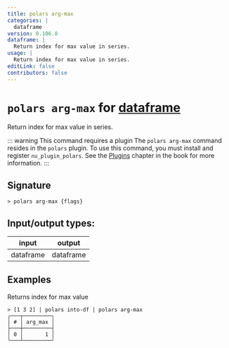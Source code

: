 ```yaml
---
title: polars arg-max
categories: |
  dataframe
version: 0.106.0
dataframe: |
  Return index for max value in series.
usage: |
  Return index for max value in series.
editLink: false
contributors: false
---
```

<!-- This file is automatically generated. Please edit the command in https://github.com/nushell/nushell instead. -->

# `polars arg-max` for [dataframe](/commands/categories/dataframe.md)

<div class='command-title'>Return index for max value in series.</div>

::: warning This command requires a plugin
The `polars arg-max` command resides in the `polars` plugin.
To use this command, you must install and register `nu_plugin_polars`.
See the [Plugins](/book/plugins.html) chapter in the book for more information.
:::


## Signature

```> polars arg-max {flags} ```


## Input/output types:

| input     | output    |
| --------- | --------- |
| dataframe | dataframe |
## Examples

Returns index for max value
```nu
> [1 3 2] | polars into-df | polars arg-max
╭───┬─────────╮
│ # │ arg_max │
├───┼─────────┤
│ 0 │       1 │
╰───┴─────────╯

```
